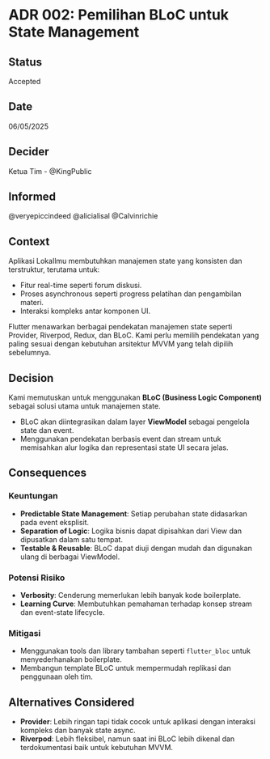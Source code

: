 # ADR 002: Pemilihan BLoC untuk State Management

## Status
Accepted

## Date
06/05/2025

## Decider 
Ketua Tim - @KingPublic

## Informed
@veryepiccindeed
@alicialisal
@Calvinrichie

## Context

Aplikasi LokaIlmu membutuhkan manajemen state yang konsisten dan terstruktur, terutama untuk:

- Fitur real-time seperti forum diskusi.
- Proses asynchronous seperti progress pelatihan dan pengambilan materi.
- Interaksi kompleks antar komponen UI.

Flutter menawarkan berbagai pendekatan manajemen state seperti Provider, Riverpod, Redux, dan BLoC. Kami perlu memilih pendekatan yang paling sesuai dengan kebutuhan arsitektur MVVM yang telah dipilih sebelumnya.

## Decision

Kami memutuskan untuk menggunakan **BLoC (Business Logic Component)** sebagai solusi utama untuk manajemen state.

- BLoC akan diintegrasikan dalam layer **ViewModel** sebagai pengelola state dan event.
- Menggunakan pendekatan berbasis event dan stream untuk memisahkan alur logika dan representasi state UI secara jelas.

## Consequences

### Keuntungan

- **Predictable State Management**: Setiap perubahan state didasarkan pada event eksplisit.
- **Separation of Logic**: Logika bisnis dapat dipisahkan dari View dan dipusatkan dalam satu tempat.
- **Testable & Reusable**: BLoC dapat diuji dengan mudah dan digunakan ulang di berbagai ViewModel.

### Potensi Risiko

- **Verbosity**: Cenderung memerlukan lebih banyak kode boilerplate.
- **Learning Curve**: Membutuhkan pemahaman terhadap konsep stream dan event-state lifecycle.

### Mitigasi

- Menggunakan tools dan library tambahan seperti `flutter_bloc` untuk menyederhanakan boilerplate.
- Membangun template BLoC untuk mempermudah replikasi dan penggunaan oleh tim.

## Alternatives Considered

- **Provider**: Lebih ringan tapi tidak cocok untuk aplikasi dengan interaksi kompleks dan banyak state async.
- **Riverpod**: Lebih fleksibel, namun saat ini BLoC lebih dikenal dan terdokumentasi baik untuk kebutuhan MVVM.
